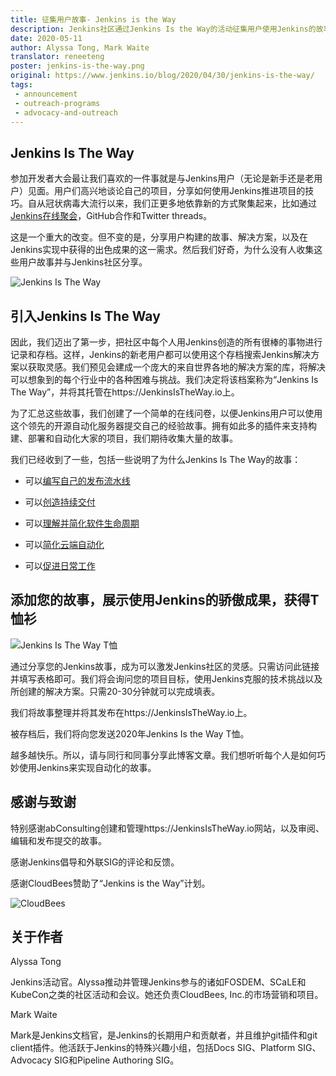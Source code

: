 ```yaml
---
title: 征集用户故事- Jenkins is the Way
description: Jenkins社区通过Jenkins Is the Way的活动征集用户使用Jenkins的故事。
date: 2020-05-11
author: Alyssa Tong, Mark Waite
translator: reneeteng
poster: jenkins-is-the-way.png
original: https://www.jenkins.io/blog/2020/04/30/jenkins-is-the-way/
tags:
 - announcement
 - outreach-programs
 - advocacy-and-outreach
---
```


## Jenkins Is The Way

参加开发者大会最让我们喜欢的一件事就是与Jenkins用户（无论是新手还是老用户）见面。用户们高兴地谈论自己的项目，分享如何使用Jenkins推进项目的技巧。自从冠状病毒大流行以来，我们正更多地依靠新的方式聚集起来，比如通过[Jenkins在线聚会](https://www.jenkins.io/events/online-meetup/)，GitHub合作和Twitter threads。

这是一个重大的改变。但不变的是，分享用户构建的故事、解决方案，以及在Jenkins实现中获得的出色成果的这一需求。然后我们好奇，为什么没有人收集这些用户故事并与Jenkins社区分享。

![Jenkins Is The Way](jenkins-is-the-way.png)

## 引入Jenkins Is The Way

因此，我们迈出了第一步，把社区中每个人用Jenkins创造的所有很棒的事物进行记录和存档。这样，Jenkins的新老用户都可以使用这个存档搜索Jenkins解决方案以获取灵感。我们预见会建成一个庞大的来自世界各地的解决方案的库，将解决可以想象到的每个行业中的各种困难与挑战。我们决定将该档案称为“Jenkins Is The Way”，并将其托管在https://JenkinsIsTheWay.io上。

为了汇总这些故事，我们创建了一个简单的在线问卷，以便Jenkins用户可以使用这个领先的开源自动化服务器提交自己的经验故事。拥有如此多的插件来支持构建、部署和自动化大家的项目，我们期待收集大量的故事。

我们已经收到了一些，包括一些说明了为什么Jenkins Is The Way的故事：

- 可以[编写自己的发布流水线](https://jenkinsistheway.io/user-story/jenkins-is-the-way-to-code-your-own-release-pipelines/)

- 可以[创造持续交付](https://jenkinsistheway.io/user-story/jenkins-is-the-way-to-cast-magic-of-continuous-delivery/)

- 可以[理解并简化软件生命周期](https://jenkinsistheway.io/user-story/to-understand-and-simplify-your-software-lifecycle/)

- 可以[简化云端自动化](https://jenkinsistheway.io/user-story/jenkins-is-the-way-to-accelerate-automation-in-the-cloud/)

- 可以[促进日常工作](https://jenkinsistheway.io/user-story/jenkins-is-the-way-to-facilitate-day-to-day-work/)

## 添加您的故事，展示使用Jenkins的骄傲成果，获得T恤衫

 ![Jenkins Is The Way T恤](jenkins-is-the-way-t-shirt.png)

通过分享您的Jenkins故事，成为可以激发Jenkins社区的灵感。只需访问此链接并填写表格即可。我们将会询问您的项目目标，使用Jenkins克服的技术挑战以及所创建的解决方案。只需20-30分钟就可以完成填表。

我们将故事整理并将其发布在https://JenkinsIsTheWay.io上。

被存档后，我们将向您发送2020年Jenkins Is the Way T恤。

越多越快乐。所以，请与同行和同事分享此博客文章。我们想听听每个人是如何巧妙使用Jenkins来实现自动化的故事。

## 感谢与致谢

特别感谢abConsulting创建和管理https://JenkinsIsTheWay.io网站，以及审阅、编辑和发布提交的故事。

感谢Jenkins倡导和外联SIG的评论和反馈。

感谢CloudBees赞助了“Jenkins is the Way”计划。

![CloudBees](cloudbees.png)

## 关于作者

Alyssa Tong

Jenkins活动官。Alyssa推动并管理Jenkins参与的诸如FOSDEM、SCaLE和KubeCon之类的社区活动和会议。她还负责CloudBees, Inc.的市场营销和项目。

Mark Waite

Mark是Jenkins文档官，是Jenkins的长期用户和贡献者，并且维护git插件和git client插件。他活跃于Jenkins的特殊兴趣小组，包括Docs SIG、Platform SIG、Advocacy SIG和Pipeline Authoring SIG。

